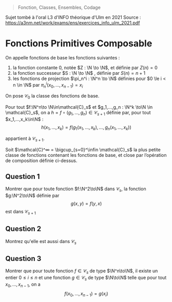 > Fonction, Classes, Ensembles, Codage

Sujet tombé à l'oral L3 d'INFO théorique d'Ulm en 2021
Source : https://a3nm.net/work/exams/ens/exercices_info_ulm_2021.pdf

# Fonctions Primitives Composable

On appelle fonctions de base les fonctions suivantes :
1. la fonction constante $0$, notée $Z : \N \to \N$, et définie par $Z(n) = 0$
2. la fonction successeur $S : \N \to \N$ , définie par $S(n) = n + 1$
3. les fonctions de projection $\pi_n^i : \N^n \to \N$ définies pour $0 \le i < n \in \N$ par $\pi_n^i(x_0, . . . , x_{n−1}) = x_i$

On pose $\mathcal{C}_0$ la classe des fonctions de base.

Pour tout $f:\N^n\to \N\in\mathcal{C}_s$ et $g_1,...,g_n : \N^k \to\N \in \mathcal{C}_s$, on a $h = f\circ (g_1,...,g_n) \in\mathcal{C}_{s+1}$ définie par, pour tout $x_1,...,x_k\in\N$ : 
$$h(x_1, . . . , x_k) = f(g_1(x_1, . . . , x_k), . . . , g_n(x_1, . . . , x_k))$$

 appartient à $\mathcal{C}_{s+1}$.
 
 Soit $\mathcal{C}^∞ = \bigcup_{s=0}^\infin \mathcal{C}_s$ la plus petite classe de fonctions contenant les fonctions de base, et close par l’opération de composition définie ci-dessus.

## Question 1
Montrer que pour toute fonction $f:\N^2\to\N$ dans $\mathcal{C}_s$, la fonction $g:\N^2\to\N$ définie par 
$$
g(x,y) = f(y,x)
$$
est dans $\mathcal{C}_{s+1}$

## Question 2
Montrez qu'elle est aussi dans $\mathcal{C}_{s}$

## Question 3
Montrer que pour toute fonction $f\in\mathcal{C}_s$ de type $\N^n\to\N$, il existe un entier $0\le i \le n$ et une fonction $g\in\mathcal{C}_s$ de type $\N\to\N$ telle que pour tout $x_0,...,x_{n-1}$, on a
$$
f(x_0,...,x_{n-1}) = g(x_i)
$$
<!--stackedit_data:
eyJoaXN0b3J5IjpbMjAwNTcxMzgzMywxMjgzNDc4NTUyLC0xMz
g2ODgzMzgxLC0zMTg1NjAyNTksMTIyMDU4MzMzOSwtMzU5NTEy
ODA5XX0=
-->